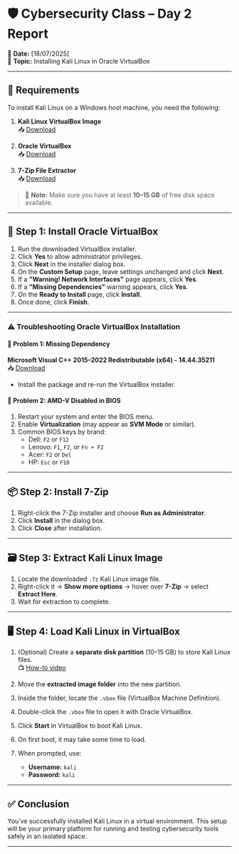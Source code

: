 # 🛡️ Cybersecurity Class – Day 2 Report

📅 **Date:** [18/07/2025]  
🎯 **Topic:** Installing Kali Linux in Oracle VirtualBox

---

## 🧰 Requirements

To install Kali Linux on a Windows host machine, you need the following:

1. **Kali Linux VirtualBox Image**  
   📥 [Download](https://cdimage.kali.org/kali-2025.2/kali-linux-2025.2-virtualbox-amd64.7z)

2. **Oracle VirtualBox**  
   📥 [Download](https://download.virtualbox.org/virtualbox/7.1.12/VirtualBox-7.1.12-169651-Win.exe)

3. **7-Zip File Extractor**  
   📥 [Download](https://www.7-zip.org/a/7z2500-x64.exe)

> 💾 **Note:** Make sure you have at least **10–15 GB** of free disk space available.

---

## 🧱 Step 1: Install Oracle VirtualBox

1. Run the downloaded VirtualBox installer.
2. Click **Yes** to allow administrator privileges.
3. Click **Next** in the installer dialog box.
4. On the **Custom Setup** page, leave settings unchanged and click **Next**.
5. If a **"Warning! Network Interfaces"** page appears, click **Yes**.
6. If a **"Missing Dependencies"** warning appears, click **Yes**.
7. On the **Ready to Install** page, click **Install**.
8. Once done, click **Finish**.

---

### ⚠️ Troubleshooting Oracle VirtualBox Installation

#### 🔧 Problem 1: Missing Dependency  
**Microsoft Visual C++ 2015–2022 Redistributable (x64) - 14.44.35211**  
📥 [Download](https://aka.ms/vs/17/release/vc_redist.x64.exe)

- Install the package and re-run the VirtualBox installer.

#### 🔧 Problem 2: AMD-V Disabled in BIOS

1. Restart your system and enter the BIOS menu.
2. Enable **Virtualization** (may appear as **SVM Mode** or similar).
3. Common BIOS keys by brand:
   - Dell: `F2` or `F12`
   - Lenovo: `F1`, `F2`, or `Fn + F2`
   - Acer: `F2` or `Del`
   - HP: `Esc` or `F10`

---

## 📦 Step 2: Install 7-Zip

1. Right-click the 7-Zip installer and choose **Run as Administrator**.
2. Click **Install** in the dialog box.
3. Click **Close** after installation.

---

## 🗃️ Step 3: Extract Kali Linux Image

1. Locate the downloaded `.7z` Kali Linux image file.
2. Right-click it → **Show more options** → hover over **7-Zip** → select **Extract Here**.
3. Wait for extraction to complete.

---

## 🖥️ Step 4: Load Kali Linux in VirtualBox

1. (Optional) Create a **separate disk partition** (10–15 GB) to store Kali Linux files.  
   📺 [How-to video](https://www.youtube.com/watch?v=HGqo17dGk0E)

2. Move the **extracted image folder** into the new partition.
3. Inside the folder, locate the `.vbox` file (VirtualBox Machine Definition).
4. Double-click the `.vbox` file to open it with Oracle VirtualBox.
5. Click **Start** in VirtualBox to boot Kali Linux.
6. On first boot, it may take some time to load.
7. When prompted, use:
   - **Username:** `kali`
   - **Password:** `kali`

---

## ✅ Conclusion

You’ve successfully installed Kali Linux in a virtual environment. This setup will be your primary platform for running and testing cybersecurity tools safely in an isolated space.

---

